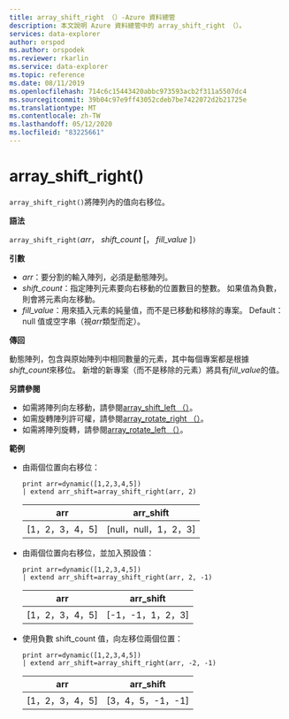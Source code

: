 ```yaml
---
title: array_shift_right （）-Azure 資料總管
description: 本文說明 Azure 資料總管中的 array_shift_right （）。
services: data-explorer
author: orspod
ms.author: orspodek
ms.reviewer: rkarlin
ms.service: data-explorer
ms.topic: reference
ms.date: 08/11/2019
ms.openlocfilehash: 714c6c15443420abbc973593acb2f311a5507dc4
ms.sourcegitcommit: 39b04c97e9ff43052cdeb7be7422072d2b21725e
ms.translationtype: MT
ms.contentlocale: zh-TW
ms.lasthandoff: 05/12/2020
ms.locfileid: "83225661"
---
```

# <a name="array_shift_right"></a>array_shift_right()

`array_shift_right()`將陣列內的值向右移位。

**語法**

`array_shift_right(`*arr*， *shift_count* [， *fill_value* ]`)`

**引數**

* *arr*：要分割的輸入陣列，必須是動態陣列。
* *shift_count*：指定陣列元素要向右移動的位置數目的整數。 如果值為負數，則會將元素向左移動。
* *fill_value*：用來插入元素的純量值，而不是已移動和移除的專案。 Default： null 值或空字串（視*arr*類型而定）。

**傳回**

動態陣列，包含與原始陣列中相同數量的元素，其中每個專案都是根據*shift_count*來移位。 新增的新專案（而不是移除的元素）將具有*fill_value*的值。

**另請參閱**

* 如需將陣列向左移動，請參閱[array_shift_left （）](array_shift_leftfunction.md)。
* 如需旋轉陣列許可權，請參閱[array_rotate_right （）](array_rotate_rightfunction.md)。
* 如需將陣列旋轉，請參閱[array_rotate_left （）](array_rotate_leftfunction.md)。

**範例**

* 由兩個位置向右移位：

    <!-- csl: https://help.kusto.windows.net:443/Samples -->
    ```kusto
    print arr=dynamic([1,2,3,4,5]) 
    | extend arr_shift=array_shift_right(arr, 2)
    ```
    
    |arr|arr_shift|
    |---|---|
    |[1，2，3，4，5]|[null，null，1，2，3]|

* 由兩個位置向右移位，並加入預設值：

    <!-- csl: https://help.kusto.windows.net:443/Samples -->
    ```kusto
    print arr=dynamic([1,2,3,4,5]) 
    | extend arr_shift=array_shift_right(arr, 2, -1)
    ```
    
    |arr|arr_shift|
    |---|---|
    |[1，2，3，4，5]|[-1，-1，1，2，3]|


* 使用負數 shift_count 值，向左移位兩個位置：

    <!-- csl: https://help.kusto.windows.net:443/Samples -->
    ```kusto
    print arr=dynamic([1,2,3,4,5]) 
    | extend arr_shift=array_shift_right(arr, -2, -1)
    ```
    
    |arr|arr_shift|
    |---|---|
    |[1，2，3，4，5]|[3，4，5，-1，-1]|
    